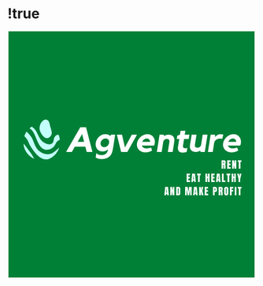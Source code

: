 # !true

<div align="center">
<img src="https://github.com/rushu570/-true/blob/master/agventure.png" >

